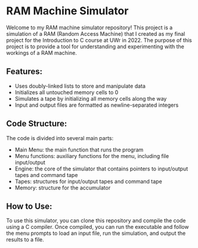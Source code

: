 # RAM Machine Simulator
Welcome to my RAM machine simulator repository! This project is a simulation of a RAM (Random Access Machine) that I created as my final project for the Introduction to C course at UWr in 2022. The purpose of this project is to provide a tool for understanding and experimenting with the workings of a RAM machine.

## Features:
- Uses doubly-linked lists to store and manipulate data
- Initializes all untouched memory cells to 0
- Simulates a tape by initializing all memory cells along the way
- Input and output files are formatted as newline-separated integers

## Code Structure:
The code is divided into several main parts:

- Main Menu: the main function that runs the program
- Menu functions: auxiliary functions for the menu, including file input/output
- Engine: the core of the simulator that contains pointers to input/output tapes and command tape
- Tapes: structures for input/output tapes and command tape
- Memory: structure for the accumulator

## How to Use:
To use this simulator, you can clone this repository and compile the code using a C compiler. Once compiled, you can run the executable and follow the menu prompts to load an input file, run the simulation, and output the results to a file.